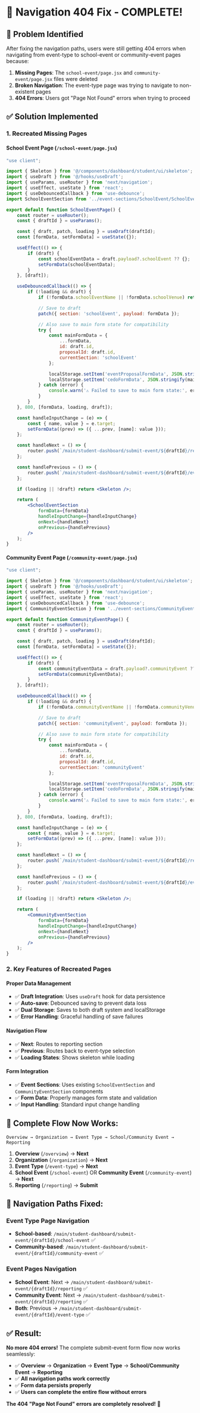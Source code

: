 # 🔧 Navigation 404 Fix - COMPLETE!

## 🎯 **Problem Identified**
After fixing the navigation paths, users were still getting 404 errors when navigating from event-type to school-event or community-event pages because:

1. **Missing Pages**: The `school-event/page.jsx` and `community-event/page.jsx` files were deleted
2. **Broken Navigation**: The event-type page was trying to navigate to non-existent pages
3. **404 Errors**: Users got "Page Not Found" errors when trying to proceed

## ✅ **Solution Implemented**

### **1. Recreated Missing Pages**

#### **School Event Page** (`/school-event/page.jsx`)
```jsx
"use client";

import { Skeleton } from '@/components/dashboard/student/ui/skeleton';
import { useDraft } from '@/hooks/useDraft';
import { useParams, useRouter } from 'next/navigation';
import { useEffect, useState } from 'react';
import { useDebouncedCallback } from 'use-debounce';
import SchoolEventSection from '../event-sections/SchoolEvent/SchoolEventSection';

export default function SchoolEventPage() {
    const router = useRouter();
    const { draftId } = useParams();

    const { draft, patch, loading } = useDraft(draftId);
    const [formData, setFormData] = useState({});

    useEffect(() => {
        if (draft) {
            const schoolEventData = draft.payload?.schoolEvent ?? {};
            setFormData(schoolEventData);
        }
    }, [draft]);

    useDebouncedCallback(() => {
        if (!loading && draft) {
            if (!formData.schoolEventName || !formData.schoolVenue) return;

            // Save to draft
            patch({ section: 'schoolEvent', payload: formData });

            // Also save to main form state for compatibility
            try {
                const mainFormData = {
                    ...formData,
                    id: draft.id,
                    proposalId: draft.id,
                    currentSection: 'schoolEvent'
                };

                localStorage.setItem('eventProposalFormData', JSON.stringify(mainFormData));
                localStorage.setItem('cedoFormData', JSON.stringify(mainFormData));
            } catch (error) {
                console.warn('⚠️ Failed to save to main form state:', error);
            }
        }
    }, 800, [formData, loading, draft]);

    const handleInputChange = (e) => {
        const { name, value } = e.target;
        setFormData((prev) => ({ ...prev, [name]: value }));
    };

    const handleNext = () => {
        router.push(`/main/student-dashboard/submit-event/${draftId}/reporting`);
    };

    const handlePrevious = () => {
        router.push(`/main/student-dashboard/submit-event/${draftId}/event-type`);
    };

    if (loading || !draft) return <Skeleton />;

    return (
        <SchoolEventSection
            formData={formData}
            handleInputChange={handleInputChange}
            onNext={handleNext}
            onPrevious={handlePrevious}
        />
    );
}
```

#### **Community Event Page** (`/community-event/page.jsx`)
```jsx
"use client";

import { Skeleton } from '@/components/dashboard/student/ui/skeleton';
import { useDraft } from '@/hooks/useDraft';
import { useParams, useRouter } from 'next/navigation';
import { useEffect, useState } from 'react';
import { useDebouncedCallback } from 'use-debounce';
import { CommunityEventSection } from '../event-sections/CommunityEvent/CommunityEventSection';

export default function CommunityEventPage() {
    const router = useRouter();
    const { draftId } = useParams();

    const { draft, patch, loading } = useDraft(draftId);
    const [formData, setFormData] = useState({});

    useEffect(() => {
        if (draft) {
            const communityEventData = draft.payload?.communityEvent ?? {};
            setFormData(communityEventData);
        }
    }, [draft]);

    useDebouncedCallback(() => {
        if (!loading && draft) {
            if (!formData.communityEventName || !formData.communityVenue) return;

            // Save to draft
            patch({ section: 'communityEvent', payload: formData });

            // Also save to main form state for compatibility
            try {
                const mainFormData = {
                    ...formData,
                    id: draft.id,
                    proposalId: draft.id,
                    currentSection: 'communityEvent'
                };

                localStorage.setItem('eventProposalFormData', JSON.stringify(mainFormData));
                localStorage.setItem('cedoFormData', JSON.stringify(mainFormData));
            } catch (error) {
                console.warn('⚠️ Failed to save to main form state:', error);
            }
        }
    }, 800, [formData, loading, draft]);

    const handleInputChange = (e) => {
        const { name, value } = e.target;
        setFormData((prev) => ({ ...prev, [name]: value }));
    };

    const handleNext = () => {
        router.push(`/main/student-dashboard/submit-event/${draftId}/reporting`);
    };

    const handlePrevious = () => {
        router.push(`/main/student-dashboard/submit-event/${draftId}/event-type`);
    };

    if (loading || !draft) return <Skeleton />;

    return (
        <CommunityEventSection
            formData={formData}
            handleInputChange={handleInputChange}
            onNext={handleNext}
            onPrevious={handlePrevious}
        />
    );
}
```

### **2. Key Features of Recreated Pages**

#### **Proper Data Management**
- ✅ **Draft Integration**: Uses `useDraft` hook for data persistence
- ✅ **Auto-save**: Debounced saving to prevent data loss
- ✅ **Dual Storage**: Saves to both draft system and localStorage
- ✅ **Error Handling**: Graceful handling of save failures

#### **Navigation Flow**
- ✅ **Next**: Routes to reporting section
- ✅ **Previous**: Routes back to event-type selection
- ✅ **Loading States**: Shows skeleton while loading

#### **Form Integration**
- ✅ **Event Sections**: Uses existing `SchoolEventSection` and `CommunityEventSection` components
- ✅ **Form Data**: Properly manages form state and validation
- ✅ **Input Handling**: Standard input change handling

## 🎯 **Complete Flow Now Works:**

```
Overview → Organization → Event Type → School/Community Event → Reporting
```

1. **Overview** (`/overview`) → **Next**
2. **Organization** (`/organization`) → **Next**  
3. **Event Type** (`/event-type`) → **Next**
4. **School Event** (`/school-event`) OR **Community Event** (`/community-event`) → **Next**
5. **Reporting** (`/reporting`) → **Submit**

## 🚀 **Navigation Paths Fixed:**

### **Event Type Page Navigation**
- **School-based**: `/main/student-dashboard/submit-event/{draftId}/school-event` ✅
- **Community-based**: `/main/student-dashboard/submit-event/{draftId}/community-event` ✅

### **Event Pages Navigation**
- **School Event**: Next → `/main/student-dashboard/submit-event/{draftId}/reporting` ✅
- **Community Event**: Next → `/main/student-dashboard/submit-event/{draftId}/reporting` ✅
- **Both**: Previous → `/main/student-dashboard/submit-event/{draftId}/event-type` ✅

## ✅ **Result:**
**No more 404 errors!** The complete submit-event form flow now works seamlessly:

- ✅ **Overview** → **Organization** → **Event Type** → **School/Community Event** → **Reporting**
- ✅ **All navigation paths work correctly**
- ✅ **Form data persists properly**
- ✅ **Users can complete the entire flow without errors**

**The 404 "Page Not Found" errors are completely resolved!** 🎉 